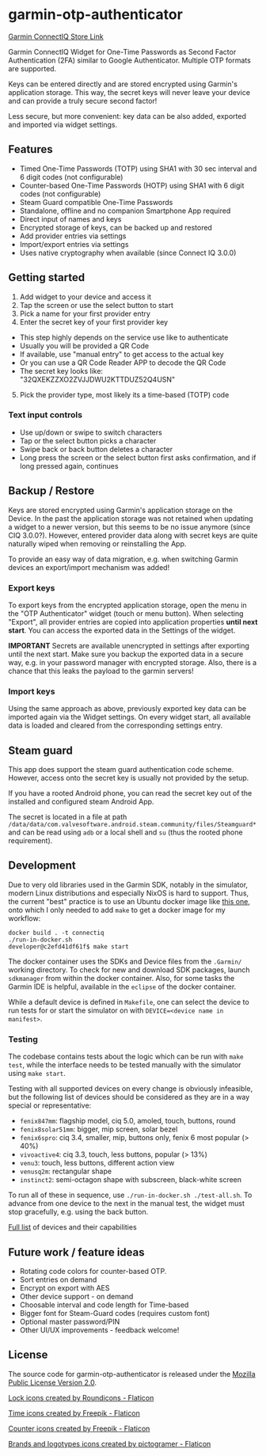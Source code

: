 # garmin-otp-authenticator

[Garmin ConnectIQ Store Link](https://apps.garmin.com/en-US/apps/c601e351-9fa8-4303-aead-441251559064)

Garmin ConnectIQ Widget for One-Time Passwords as Second Factor Authentication (2FA) similar to Google Authenticator. Multiple OTP formats are supported.

Keys can be entered directly and are stored encrypted using Garmin's application storage. This way, the secret keys will never leave your device and can provide a truly secure second factor!

Less secure, but more convenient: key data can be also added, exported and imported via widget settings.

## Features

* Timed One-Time Passwords (TOTP) using SHA1 with 30 sec interval and 6 digit codes (not configurable)
* Counter-based One-Time Passwords (HOTP) using SHA1 with 6 digit codes (not configurable)
* Steam Guard compatible One-Time Passwords
* Standalone, offline and no companion Smartphone App required
* Direct input of names and keys
* Encrypted storage of keys, can be backed up and restored
* Add provider entries via settings
* Import/export entries via settings
* Uses native cryptography when available (since Connect IQ 3.0.0)

## Getting started

1. Add widget to your device and access it
2. Tap the screen or use the select button to start
3. Pick a name for your first provider entry
4. Enter the secret key of your first provider key
  - This step highly depends on the service use like to authenticate
  - Usually you will be provided a QR Code
  - If available, use "manual entry" to get access to the actual key
  - Or you can use a QR Code Reader APP to decode the QR Code
  - The secret key looks like: "32QXEKZZXO2ZVJJDWU2KTTDUZ52Q4USN"
5. Pick the provider type, most likely its a time-based (TOTP) code

### Text input controls

* Use up/down or swipe to switch characters
* Tap or the select button picks a character
* Swipe back or back button deletes a character
* Long press the screen or the select button first asks confirmation, and if long pressed again, continues

## Backup / Restore

Keys are stored encrypted using Garmin's application storage on the Device. In the past the application storage was not retained when updating a widget to a newer version, but this seems to be no issue anymore (since CIQ 3.0.0?). However, entered provider data along with secret keys are quite naturally wiped when removing or reinstalling the App.

To provide an easy way of data migration, e.g. when switching Garmin devices an export/import mechanism was added!

### Export keys

To export keys from the encrypted application storage, open the menu in the "OTP Authenticator" widget (touch or menu button). When selecting "Export", all provider entries are copied into application properties **until next start**. You can access the exported data in the Settings of the widget.

**IMPORTANT** Secrets are available unencrypted in settings after exporting until the next start. Make sure you backup the exported data in a secure way, e.g. in your password manager with encrypted storage. Also, there is a chance that this leaks the payload to the garmin servers!

### Import keys

Using the same approach as above, previously exported key data can be imported again via the Widget settings. On every widget start, all available data is loaded and cleared from the corresponding settings entry.

## Steam guard

This app does support the steam guard authentication code scheme. However,
access onto the secret key is usually not provided by the setup.

If you have a rooted Android phone, you can read the secret key out of the
installed and configured steam Android App.

The secret is located in a file at path
`/data/data/com.valvesoftware.android.steam.community/files/Steamguard*` and can
be read using `adb` or a local shell and `su` (thus the rooted phone
requirement).

## Development

Due to very old libraries used in the Garmin SDK, notably in the simulator,
modern Linux distributions and especially NixOS is hard to support. Thus, the
current "best" practice is to use an Ubuntu docker image like [this
one](https://github.com/kalemena/docker-connectiq), onto which I only needed to
add `make` to get a docker image for my workflow:

```
docker build . -t connectiq
./run-in-docker.sh
developer@c2efd41df61f$ make start
```

The docker container uses the SDKs and Device files from the `.Garmin/` working
directory. To check for new and download SDK packages, launch `sdkmanager` from
within the docker container. Also, for some tasks the Garmin IDE is helpful,
available in the `eclipse` of the docker container.

While a default device is defined in `Makefile`, one can select the device to
run tests for or start the simulator on with `DEVICE=<device name in manifest>`.

### Testing

The codebase contains tests about the logic which can be run with `make test`,
while the interface needs to be tested manually with the simulator using `make
start`.

Testing with all supported devices on every change is obviously infeasible, but
the following list of devices should be considered as they are in a way special
or representative:

- `fenix847mm`: flagship model, ciq 5.0, amoled, touch, buttons, round
- `fenix8solar51mm`: bigger, mip screen, solar bezel
- `fenix6spro`: ciq 3.4, smaller, mip, buttons only, fenix 6 most popular (> 40%)
- `vivoactive4`: ciq 3.3, touch, less buttons, popular (> 13%)
- `venu3`: touch, less buttons, different action view
- `venusq2m`: rectangular shape
- `instinct2`: semi-octagon shape with subscreen, black-white screen

To run all of these in sequence, use `./run-in-docker.sh ./test-all.sh`. To
advance from one device to the next in the manual test, the widget must stop
gracefully, e.g. using the back button.

[Full list](https://developer.garmin.com/connect-iq/compatible-devices/) of
devices and their capabilities

## Future work / feature ideas

* Rotating code colors for counter-based OTP.
* Sort entries on demand
* Encrypt on export with AES
* Other device support - on demand
* Choosable interval and code length for Time-based
* Bigger font for Steam-Guard codes (requires custom font)
* Optional master password/PIN
* Other UI/UX improvements - feedback welcome!

## License

The source code for garmin-otp-authenticator is released under the [Mozilla Public License Version 2.0](http://www.mozilla.org/MPL/).

<a href="https://www.flaticon.com/free-icons/lock" title="lock icons">Lock icons created by Roundicons - Flaticon</a>

<a href="https://www.flaticon.com/free-icons/time" title="time icons">Time icons created by Freepik - Flaticon</a>

<a href="https://www.flaticon.com/free-icons/counter" title="counter icons">Counter icons created by Freepik - Flaticon</a>

<a href="https://www.flaticon.com/free-icons/brands-and-logotypes" title="brands and logotypes icons">Brands and logotypes icons created by pictogramer - Flaticon</a>
